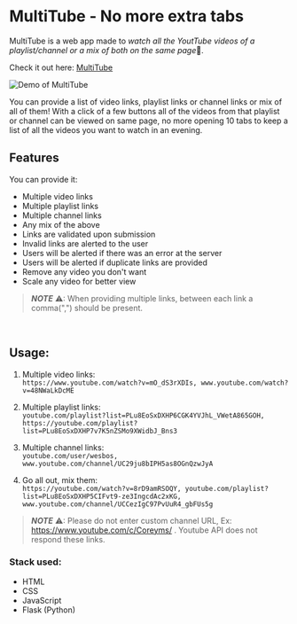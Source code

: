 # MultiTube - No more extra tabs

MultiTube is a web app made to *watch all the YoutTube videos of a playlist/channel or a mix of both on the same page*🤯.

Check it out here: [MultiTube](https://getmultitube.netlify.app/)

![Demo of MultiTube](./.github/demo.gif)

You can provide a list of video links, playlist links or channel links or mix of all of them! With a click of a few buttons all of the videos from that playlist or channel can be viewed on same page, no more opening 10 tabs to keep a list of all the videos you want to watch in an evening.

## Features

You can provide it:

- Multiple video links
- Multiple playlist links
- Multiple channel links
- Any mix of the above
- Links are validated upon submission
- Invalid links are alerted to the user
- Users will be alerted if there was an error at the server
- Users will be alerted if duplicate links are provided
- Remove any video you don't want
- Scale any video for better view

> **_NOTE_** ⚠: When providing multiple links, between each link a comma(",") should be present.

<br>

## Usage:

1. Multiple video links: <br>
   `https://www.youtube.com/watch?v=mO_dS3rXDIs, www.youtube.com/watch?v=48NWaLkDcME`

2. Multiple playlist links: <br>
   `youtube.com/playlist?list=PLu8EoSxDXHP6CGK4YVJhL_VWetA865GOH, https://youtube.com/playlist?list=PLu8EoSxDXHP7v7K5nZSMo9XWidbJ_Bns3`

3. Multiple channel links: <br>
   `youtube.com/user/wesbos, www.youtube.com/channel/UC29ju8bIPH5as8OGnQzwJyA`

4. Go all out, mix them: <br>
   `https://youtube.com/watch?v=8rD9amRSOQY, youtube.com/playlist?list=PLu8EoSxDXHP5CIFvt9-ze3IngcdAc2xKG, www.youtube.com/channel/UCCezIgC97PvUuR4_gbFUs5g`

> **_NOTE_** ⚠: Please do not enter custom channel URL, Ex: https://www.youtube.com/c/Coreyms/ . Youtube API does not respond these links.

### Stack used:

- HTML
- CSS
- JavaScript
- Flask (Python)
